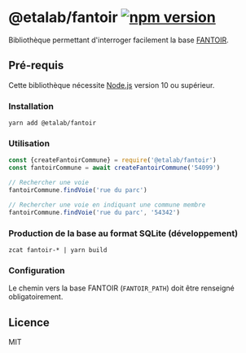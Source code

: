# @etalab/fantoir [![npm version](https://img.shields.io/npm/v/@etalab/fantoir.svg)](https://www.npmjs.com/package/@etalab/fantoir)

Bibliothèque permettant d'interroger facilement la base [FANTOIR](https://www.data.gouv.fr/fr/datasets/fichier-fantoir-des-voies-et-lieux-dits/).

## Pré-requis

Cette bibliothèque nécessite [Node.js](https://nodejs.org) version 10 ou supérieur.

### Installation

```
yarn add @etalab/fantoir
```

### Utilisation

```js
const {createFantoirCommune} = require('@etalab/fantoir')
const fantoirCommune = await createFantoirCommune('54099')

// Rechercher une voie
fantoirCommune.findVoie('rue du parc')

// Rechercher une voie en indiquant une commune membre
fantoirCommune.findVoie('rue du parc', '54342')
```

### Production de la base au format SQLite (développement)

```
zcat fantoir-* | yarn build
```

### Configuration

Le chemin vers la base FANTOIR (`FANTOIR_PATH`) doit être renseigné obligatoirement.

## Licence

MIT
